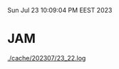 Sun Jul 23 10:09:04 PM EEST 2023
# JAM
<a href='./cache/202307/23_22.log'>./cache/202307/23_22.log</a>
